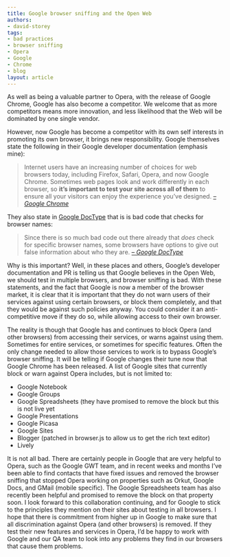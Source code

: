```yaml
---
title: Google browser sniffing and the Open Web
authors:
- david-storey
tags:
- bad practices
- browser sniffing
- Opera
- Google
- Chrome
- blog
layout: article
---
```

<p>As well as being a valuable partner to Opera, with the release of Google Chrome, Google has also become a competitor.  We welcome that as more competitors means more innovation, and less likelihood that the Web will be dominated by one single vendor.</p>

<p>However, now Google has become a competitor with its own self interests in promoting its own browser, it brings new responsibility.  Google themselves state the following in their Google developer documentation (emphasis mine):</p>

<blockquote cite="http://www.google.com/chrome/intl/en/webmasters.html"><p>Internet users have an increasing number of choices for web browsers today, including Firefox, Safari, Opera, and now Google Chrome. Sometimes web pages look and work differently in each browser, so <strong>it’s important to test your site across all of them</strong> to ensure all your visitors can enjoy the experience you’ve designed. <cite><a href="http://www.google.com/chrome/intl/en/webmasters.html">– Google Chrome</a></cite></p></blockquote>

<p>They also state in <a href="http://code.google.com/p/doctype/wiki/ArticleUserAgent">Google DocType</a> that is is bad code that checks for browser names:</p>

<blockquote cite="http://code.google.com/p/doctype/wiki/ArticleUserAgent"><p>Since there is so much bad code out there already that <em>does</em> check for specific browser names, some browsers have options to give out false information about who they are. <cite><a href="http://code.google.com/p/doctype/wiki/ArticleUserAgent">– Google DocType</a></cite></p></blockquote>


<p>Why is this important? Well, in these places and others, Google’s developer documentation and PR is telling us that Google believes in the Open Web, we should test in multiple browsers, and browser sniffing is bad.  With these statements, and the fact that Google is now a member of the browser market, it is clear that it is important that they do not warn users of their services against using certain browsers, or block them completely, and that they would be against such policies anyway.  You could consider it an anti-competitive move if they do so, while allowing access to their own browser.</p>

<p>The reality is though that Google has and continues to block Opera (and other browsers) from accessing their services, or warns against using them.  Sometimes for entire services, or sometimes for specific features.  Often the only change needed to allow those services to work is to bypass Google’s browser sniffing.  It will be telling if Google changes their tune now that Google Chrome has been released.  A list of Google sites that currently block or warn against Opera includes, but is not limited to:</p>

<ul>
    <li>Google Notebook</li>
    <li>Google Groups</li>
    <li>Google Spreadsheets (they have promised to remove the block but this is not live yet</li>
    <li>Google Presentations</li>
     <li>Google Picasa</li>
     <li>Google Sites</li>
    <li>Blogger (patched in browser.js to allow us to get the rich text editor)</li>
    <li>Lively</li>
</ul>

<p>It is not all bad.  There are certainly people in Google that are very helpful to Opera, such as the Google GWT team, and in recent weeks and months I’ve been able to find contacts that have fixed issues and removed the browser sniffing that stopped Opera working on properties such as Orkut, Google Docs, and GMail (mobile specific).  The Google Spreadsheets team has also recently been helpful and promised to remove the block on that property soon.  I look forward to this collaboration continuing, and for Google to stick to the principles they mention on their sites about testing in all browsers.  I hope that there is commitment from higher up in Google to make sure that all discrimination against Opera (and other browsers) is removed.  If they test their new features and services in Opera, I’d be happy to work with Google and our QA team to look into any problems they find in our browsers that cause them problems.</p>



